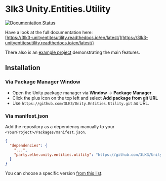 # 3lk3 Unity.Entities.Utility

[![Documentation Status](https://readthedocs.org/projects/3lk3-unityentitesutility/badge/?version=latest)](https://3lk3-unityentitesutility.readthedocs.io/en/latest/?badge=latest)

Have a look at the full documentation here: <br>
[https://3lk3-unityentitesutility.readthedocs.io/en/latest/](https://3lk3-unityentitesutility.readthedocs.io/en/latest/)

There also is an [example project](https://github.com/3LK3/Unity.Entities.Utility.Examples) demonstrating the main features.

## Installation

### Via Package Manager Window

- Open the Unity package manager via **Window** -> **Package Manager**.<br>
- Click the plus icon on the top left and select **Add package from git URL** 
- Use `https://github.com/3LK3/Unity.Entities.Utility.git` as URL.

### Via manifest.json

Add the repository as a dependency manually to your `<YourProject>/Packages/manifest.json`.

```json
{
  "dependencies": {
    "...",
    "party.elke.unity.entities.utility": "https://github.com/3LK3/Unity.Entities.Utility.git#0.0.1"
  }
}
```

You can choose a specific version [from this list](https://github.com/3LK3/Unity.Entities.Utility/releases).
